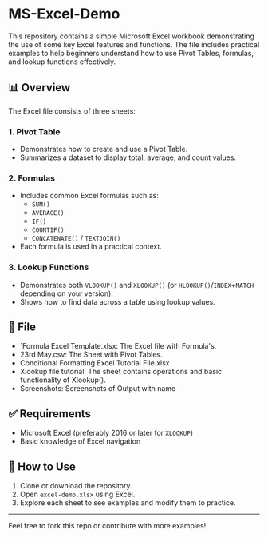 # MS-Excel-Demo

This repository contains a simple Microsoft Excel workbook demonstrating the use of some key Excel features and functions. The file includes practical examples to help beginners understand how to use Pivot Tables, formulas, and lookup functions effectively.

## 📊 Overview

The Excel file consists of three sheets:

### 1. **Pivot Table**
- Demonstrates how to create and use a Pivot Table.
- Summarizes a dataset to display total, average, and count values.

### 2. **Formulas**
- Includes common Excel formulas such as:
  - `SUM()`
  - `AVERAGE()`
  - `IF()`
  - `COUNTIF()` 
  - `CONCATENATE()` / `TEXTJOIN()`
- Each formula is used in a practical context.

### 3. **Lookup Functions**
- Demonstrates both `VLOOKUP()` and `XLOOKUP()` (or `HLOOKUP()`/`INDEX`+`MATCH` depending on your version).
- Shows how to find data across a table using lookup values.

## 📁 File

- `Formula Excel Template.xlsx:  The Excel file with Formula's.
- 23rd May.csv: The Sheet with Pivot Tables.
- Conditional Formatting Excel Tutorial File.xlsx
- Xlookup file tutorial: The sheet contains operations and basic functionality of Xlookup().
- Screenshots: Screenshots of Output with name

## ✅ Requirements
- Microsoft Excel (preferably 2016 or later for `XLOOKUP`)
- Basic knowledge of Excel navigation

## 🚀 How to Use
1. Clone or download the repository.
2. Open `excel-demo.xlsx` using Excel.
3. Explore each sheet to see examples and modify them to practice.

---

Feel free to fork this repo or contribute with more examples!
